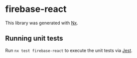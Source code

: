 # firebase-react

This library was generated with [Nx](https://nx.dev).

## Running unit tests

Run `nx test firebase-react` to execute the unit tests via [Jest](https://jestjs.io).

